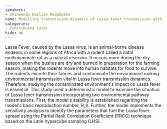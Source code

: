 ```yaml
---
speakers:
- Chinwendu Emilian Madubueze
name: Modelling transmission dynamics of Lassa fever transmission with two environmental pathway transmissions
categories:
- Contributed talks
hide: no
---
```

Lassa Fever, caused by the Lassa virus, is an animal-borne disease endemic in some regions of Africa with a rodent called a natal multimammate rat as a natural reservior. It occurs more during the dry season when the bushes are dry and burned in preparation for the farming season, making the rodents move into human habitats for food to survive. The rodents excrete their faeces and contaminate the environment making environmental transmission vital in Lassa fever transmission dynamics. Therefore, studying the contaminated environment's impact on Lassa fever is essential. This study used a deterministic model to examine the situation of Lassa fever transmission incorporating two environmental pathway transmissions. First, the model's stability is established regarding the model's basic reproduction number, R_0. Further, the model implements the sensitivity analysis to identify the parameters that fuel the Lassa fever spread using the Partial Rank Correlation Coefficient (PRCC) technique based on the Latin hypercube sampling (LHS).
